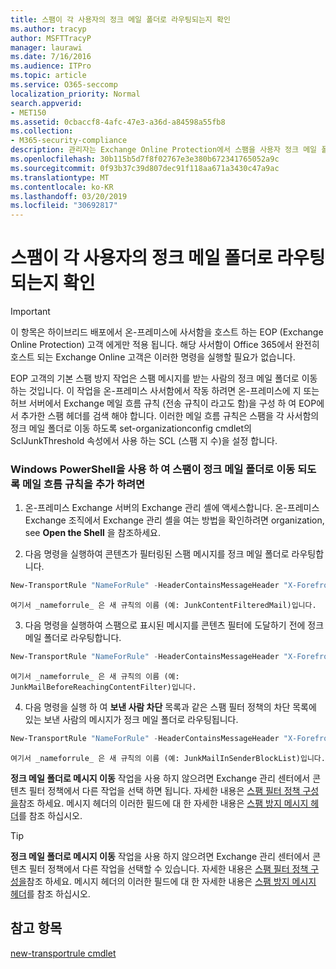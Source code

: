 ```yaml
---
title: 스팸이 각 사용자의 정크 메일 폴더로 라우팅되는지 확인
ms.author: tracyp
author: MSFTTracyP
manager: laurawi
ms.date: 7/16/2016
ms.audience: ITPro
ms.topic: article
ms.service: O365-seccomp
localization_priority: Normal
search.appverid:
- MET150
ms.assetid: 0cbaccf8-4afc-47e3-a36d-a84598a55fb8
ms.collection:
- M365-security-compliance
description: 관리자는 Exchange Online Protection에서 스팸을 사용자 정크 메일 폴더로 라우팅하는 방법을 알 수 있습니다.
ms.openlocfilehash: 30b115b5d7f8f02767e3e380b672341765052a9c
ms.sourcegitcommit: 0f93b37c39d807dec91f118aa671a3430c47a9ac
ms.translationtype: MT
ms.contentlocale: ko-KR
ms.lasthandoff: 03/20/2019
ms.locfileid: "30692817"
---
```

# <a name="ensure-that-spam-is-routed-to-each-users-junk-email-folder"></a>스팸이 각 사용자의 정크 메일 폴더로 라우팅되는지 확인

> [!IMPORTANT]
> 이 항목은 하이브리드 배포에서 온-프레미스에 사서함을 호스트 하는 EOP (Exchange Online Protection) 고객 에게만 적용 됩니다. 해당 사서함이 Office 365에서 완전히 호스트 되는 Exchange Online 고객은 이러한 명령을 실행할 필요가 없습니다. 
  
EOP 고객의 기본 스팸 방지 작업은 스팸 메시지를 받는 사람의 정크 메일 폴더로 이동하는 것입니다. 이 작업을 온-프레미스 사서함에서 작동 하려면 온-프레미스에 지 또는 허브 서버에서 Exchange 메일 흐름 규칙 (전송 규칙이 라고도 함)을 구성 하 여 EOP에서 추가한 스팸 헤더를 검색 해야 합니다. 이러한 메일 흐름 규칙은 스팸을 각 사서함의 정크 메일 폴더로 이동 하도록 set-organizationconfig cmdlet의 SclJunkThreshold 속성에서 사용 하는 SCL (스팸 지 수)을 설정 합니다. 
  
### <a name="to-add-mail-flow-rules-to-ensure-spam-is-moved-to-the-junk-email-folder-by-using-windows-powershell"></a>Windows PowerShell을 사용 하 여 스팸이 정크 메일 폴더로 이동 되도록 메일 흐름 규칙을 추가 하려면

1. 온-프레미스 Exchange 서버의 Exchange 관리 셸에 액세스합니다. 온-프레미스 Exchange 조직에서 Exchange 관리 셸을 여는 방법을 확인하려면 organization, see **Open the Shell** 을 참조하세요.
    
2. 다음 명령을 실행하여 콘텐츠가 필터링된 스팸 메시지를 정크 메일 폴더로 라우팅합니다.
    
  ```Powershell
  New-TransportRule "NameForRule" -HeaderContainsMessageHeader "X-Forefront-Antispam-Report" -HeaderContainsWords "SFV:SPM" -SetSCL 6
  ```

    여기서 _nameforrule_ 은 새 규칙의 이름 (예: JunkContentFilteredMail)입니다. 
    
3. 다음 명령을 실행하여 스팸으로 표시된 메시지를 콘텐츠 필터에 도달하기 전에 정크 메일 폴더로 라우팅합니다.
    
  ```Powershell
  New-TransportRule "NameForRule" -HeaderContainsMessageHeader "X-Forefront-Antispam-Report" -HeaderContainsWords "SFV:SKS" -SetSCL 6
  ```

    여기서 _nameforrule_ 은 새 규칙의 이름 (예: JunkMailBeforeReachingContentFilter)입니다. 
    
4. 다음 명령을 실행 하 여 **보낸 사람 차단** 목록과 같은 스팸 필터 정책의 차단 목록에 있는 보낸 사람의 메시지가 정크 메일 폴더로 라우팅됩니다. 
    
  ```Powershell
  New-TransportRule "NameForRule" -HeaderContainsMessageHeader "X-Forefront-Antispam-Report" -HeaderContainsWords "SFV:SKB" -SetSCL 6
  ```

    여기서 _nameforrule_ 은 새 규칙의 이름 (예: JunkMailInSenderBlockList)입니다. 
    
**정크 메일 폴더로 메시지 이동** 작업을 사용 하지 않으려면 Exchange 관리 센터에서 콘텐츠 필터 정책에서 다른 작업을 선택 하면 됩니다. 자세한 내용은 [스팸 필터 정책 구성을](configure-your-spam-filter-policies.md)참조 하세요. 메시지 헤더의 이러한 필드에 대 한 자세한 내용은 [스팸 방지 메시지 헤더](anti-spam-message-headers.md)를 참조 하십시오.
  

> [!TIP]
> **정크 메일 폴더로 메시지 이동** 작업을 사용 하지 않으려면 Exchange 관리 센터에서 콘텐츠 필터 정책에서 다른 작업을 선택할 수 있습니다. 자세한 내용은 [스팸 필터 정책 구성을](configure-your-spam-filter-policies.md)참조 하세요. 메시지 헤더의 이러한 필드에 대 한 자세한 내용은 [스팸 방지 메시지 헤더](anti-spam-message-headers.md)를 참조 하십시오.
> 
## <a name="see-also"></a>참고 항목

[new-transportrule cmdlet](https://technet.microsoft.com/library/bb125138%28v=exchg.160%29.aspx)

